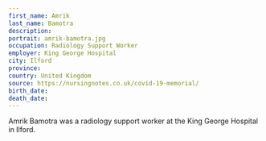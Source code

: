 ```yaml
---
first_name: Amrik
last_name: Bamotra
description: 
portrait: amrik-bamotra.jpg
occupation: Radiology Support Worker
employer: King George Hospital
city: Ilford
province: 
country: United Kingdom
source: https://nursingnotes.co.uk/covid-19-memorial/
birth_date: 
death_date: 
---
```


Amrik Bamotra was a radiology support worker at the King George Hospital in Ilford.